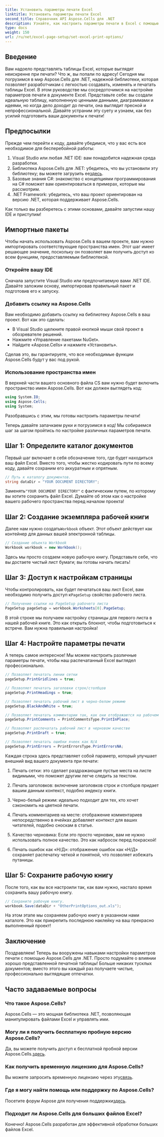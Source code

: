 ```yaml
---
title: Установить параметры печати Excel
linktitle: Установить параметры печати Excel
second_title: Справочник API Aspose.Cells для .NET
description: Узнайте, как настроить параметры печати в Excel с помощью Aspose.Cells для .NET, с помощью этого подробного пошагового руководства.
type: docs
weight: 150
url: /ru/net/excel-page-setup/set-excel-print-options/
---
```

## Введение

Вам надоело представлять таблицы Excel, которые выглядят неискренне при печати? Что ж, вы попали по адресу! Сегодня мы погрузимся в мир Aspose.Cells для .NET, надежной библиотеки, которая позволяет разработчикам с легкостью создавать, изменять и печатать таблицы Excel. В этом руководстве мы сосредоточимся на настройке параметров печати в документе Excel. Представьте себе: вы создали идеальную таблицу, наполненную ценными данными, диаграммами и идеями, но когда дело доходит до печати, она выглядит пресной и непрофессиональной. Давайте устраним эту суету и узнаем, как без усилий подготовить ваши документы к печати! 

## Предпосылки

Прежде чем перейти к коду, давайте убедимся, что у вас есть все необходимое для бесперебойной работы:

1. Visual Studio или любая .NET IDE: вам понадобится надежная среда разработки.
2. Библиотека Aspose.Cells для .NET: убедитесь, что вы установили эту библиотеку; вы можете загрузить ее[здесь](https://releases.aspose.com/cells/net/).
3. Базовые знания C#: знакомство с концепциями программирования на C# поможет вам ориентироваться в примерах, которые мы рассмотрим.
4. .NET Framework: убедитесь, что ваш проект ориентирован на версию .NET, которая поддерживает Aspose.Cells.
   
Как только вы разберетесь с этими основами, давайте запустим нашу IDE и приступим!

## Импортные пакеты

Чтобы начать использовать Aspose.Cells в вашем проекте, вам нужно импортировать соответствующие пространства имен. Этот шаг имеет решающее значение, поскольку он позволяет вам получить доступ ко всем функциям, предоставляемым библиотекой.

### Откройте вашу IDE

Сначала запустите Visual Studio или предпочитаемую вами .NET IDE. Давайте заложим основу, импортировав правильный пакет и подготовив его к запуску.

### Добавить ссылку на Aspose.Cells

Вам необходимо добавить ссылку на библиотеку Aspose.Cells в ваш проект. Вот как это сделать:

- В Visual Studio щелкните правой кнопкой мыши свой проект в обозревателе решений.
- Нажмите «Управление пакетами NuGet».
- Найдите «Aspose.Cells» и нажмите «Установить». 

Сделав это, вы гарантируете, что все необходимые функции Aspose.Cells будут у вас под рукой.

### Использование пространства имен

В верхней части вашего основного файла CS вам нужно будет включить пространство имен Aspose.Cells. Вот как должен выглядеть код:

```csharp
using System.IO;
using Aspose.Cells;
using System;
```

Разобравшись с этим, мы готовы настроить параметры печати!

Теперь давайте запачкаем руки и погрузимся в код! Мы собираемся шаг за шагом пройтись по настройке различных параметров печати.

## Шаг 1: Определите каталог документов

Первый шаг включает в себя обозначение того, где будет находиться ваш файл Excel. Вместо того, чтобы жестко кодировать пути по всему коду, давайте сохраним его аккуратным и опрятным.

```csharp
// Путь к каталогу документов.
string dataDir = "YOUR DOCUMENT DIRECTORY";
```

 Заменять`"YOUR DOCUMENT DIRECTORY"` с фактическим путем, по которому вы хотите сохранить файл Excel. Думайте об этом как о настройке вашего рабочего пространства перед началом проекта!

## Шаг 2: Создание экземпляра рабочей книги

 Далее нам нужно создать`Workbook` объект. Этот объект действует как контейнер для данных вашей электронной таблицы.

```csharp
// Создание объекта Workbook
Workbook workbook = new Workbook();
```

Здесь мы просто создаем новую рабочую книгу. Представьте себе, что вы достаете чистый лист бумаги; вы готовы начать писать!

## Шаг 3: Доступ к настройкам страницы

 Чтобы контролировать, как будет печататься ваш лист Excel, вам необходимо получить доступ к`PageSetup` свойство рабочего листа.

```csharp
// Получение ссылки на PageSetup рабочего листа
PageSetup pageSetup = workbook.Worksheets[0].PageSetup;
```

В этой строке мы получаем настройку страницы для первого листа в нашей рабочей книге. Это как открыть блокнот, чтобы подготовиться к встрече. Вам нужна правильная настройка!

## Шаг 4: Настройте параметры печати

А теперь самое интересное! Мы можем настроить различные параметры печати, чтобы наш распечатанный Excel выглядел профессионально.

```csharp
// Позволяет печатать линии сетки
pageSetup.PrintGridlines = true;

// Позволяет печатать заголовки строк/столбцов
pageSetup.PrintHeadings = true;

// Позволяет печатать рабочий лист в черно-белом режиме
pageSetup.BlackAndWhite = true;

// Позволяет печатать комментарии так, как они отображаются на рабочем листе
pageSetup.PrintComments = PrintCommentsType.PrintInPlace;

// Позволяет распечатать рабочий лист в черновом качестве
pageSetup.PrintDraft = true;

// Позволяет печатать ошибки ячеек как N/A
pageSetup.PrintErrors = PrintErrorsType.PrintErrorsNA;
```

Каждая строка здесь представляет собой параметр, который улучшает внешний вид вашего документа при печати:

1. Печать сетки: это сделает раздражающие пустые места на листе видимыми, что поможет другим легче следить за текстом. 
   
2. Печать заголовков: включение заголовков строк и столбцов придает вашим данным контекст, подобно индексу книги.

3. Черно-белый режим: идеально подходит для тех, кто хочет сэкономить на цветной печати. 

4. Печать комментариев на месте: отображение комментариев непосредственно в ячейках добавляет контекст для ваших читателей, подобно сноскам в статье.

5. Качество черновика: Если это просто черновик, вам не нужно использовать полное качество. Это как набросок перед покраской!

6. Печать ошибок как «Н/Д»: отображение ошибок как «Н/Д» сохраняет распечатку четкой и понятной, что позволяет избежать путаницы.

## Шаг 5: Сохраните рабочую книгу

После того, как вы все настроили так, как вам нужно, настало время сохранить вашу рабочую книгу.

```csharp
// Сохраните рабочую книгу.
workbook.Save(dataDir + "OtherPrintOptions_out.xls");
```

На этом этапе мы сохраняем рабочую книгу в указанном нами каталоге. Это как прикрепить последнюю наклейку на ваш прекрасно выполненный проект!

## Заключение

Поздравляем! Теперь вы вооружены навыками настройки параметров печати с помощью Aspose.Cells для .NET. Просто подумайте о влиянии хорошо представленной печатной таблицы! Больше никаких тусклых документов; вместо этого вы каждый раз получаете чистые, профессионально выглядящие отпечатки. 

## Часто задаваемые вопросы

### Что такое Aspose.Cells?  
Aspose.Cells — это мощная библиотека .NET, позволяющая манипулировать файлами Excel и управлять ими.

### Могу ли я получить бесплатную пробную версию Aspose.Cells?  
 Да, вы можете получить доступ к бесплатной пробной версии Aspose.Cells.[здесь](https://releases.aspose.com/).

### Как получить временную лицензию для Aspose.Cells?  
 Вы можете запросить временную лицензию через эту[связь](https://purchase.aspose.com/temporary-license/).

### Где я могу найти помощь или поддержку по Aspose.Cells?  
 Посетите форум Aspose для получения поддержки[здесь](https://forum.aspose.com/c/cells/9).

### Подходит ли Aspose.Cells для больших файлов Excel?  
Конечно! Aspose.Cells разработан для эффективной обработки больших файлов Excel.